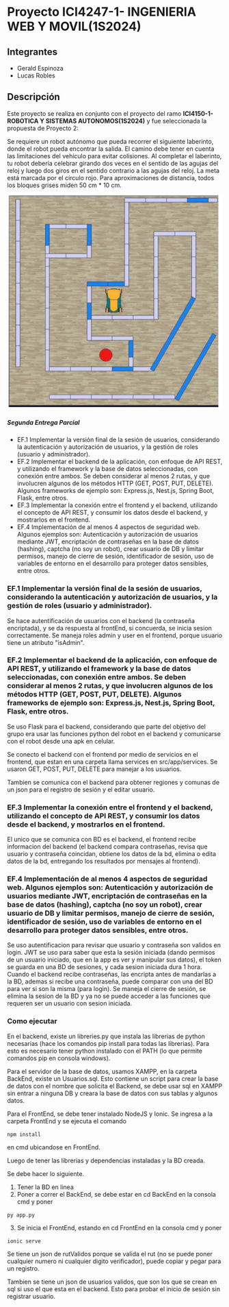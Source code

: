 # Proyecto **ICI4247-1- INGENIERIA WEB Y MOVIL(1S2024)**

## Integrantes

- Gerald Espinoza
- Lucas Robles

## Descripción

Este proyecto se realiza en conjunto con el proyecto del ramo **ICI4150-1- ROBOTICA Y SISTEMAS AUTONOMOS(1S2024)** y fue seleccionada la propuesta de Proyecto 2: 

Se requiere un robot autónomo que pueda recorrer el siguiente laberinto, donde el robot pueda encontrar la salida. El camino debe tener en cuenta las limitaciones del vehículo para evitar colisiones. Al completar el laberinto, tu robot debería celebrar girando dos veces en el sentido de las agujas del reloj y luego dos giros en el sentido contrario a las agujas del reloj. La meta está marcada por el círculo rojo. Para aproximaciones de distancia, todos los bloques grises miden 50 cm * 10 cm.

![Propuesta 2](Otros//ImagenesReadme/IdeaProyecto.png)

##### Segunda Entrega Parcial

- EF.1 Implementar la versión final de la sesión de usuarios, considerando la autenticación y autorización de usuarios, y la gestión de roles (usuario y administrador).
- EF.2 Implementar el backend de la aplicación, con enfoque de API REST, y utilizando el framework y la base de datos seleccionadas, con conexión entre ambos. Se deben considerar al menos 2 rutas, y que involucren algunos de los métodos HTTP (GET, POST, PUT, DELETE). Algunos frameworks de ejemplo son: Express.js, Nest.js, Spring Boot, Flask, entre otros.
- EF.3 Implementar la conexión entre el frontend y el backend, utilizando el concepto de API REST, y consumir los datos desde el backend, y mostrarlos en el frontend.
- EF.4 Implementación de al menos 4 aspectos de seguridad web. Algunos ejemplos son: Autenticación y autorización de usuarios mediante JWT, encriptación de contraseñas en la base de datos (hashing), captcha (no soy un robot), crear usuario de DB y limitar permisos, manejo de cierre de sesión, identificador de sesión, uso de variables de entorno en el desarrollo para proteger datos sensibles, entre otros.

### EF.1 Implementar la versión final de la sesión de usuarios, considerando la autenticación y autorización de usuarios, y la gestión de roles (usuario y administrador).

Se hace autentificación de usuarios con el backend (la contraseña encriptada), y se da respuesta al frontEnd, si concuerda, se inicia sesion correctamente. Se maneja roles admin y user en el frontend, porque usuario tiene un atributo "isAdmin".


### EF.2 Implementar el backend de la aplicación, con enfoque de API REST, y utilizando el framework y la base de datos seleccionadas, con conexión entre ambos. Se deben considerar al menos 2 rutas, y que involucren algunos de los métodos HTTP (GET, POST, PUT, DELETE). Algunos frameworks de ejemplo son: Express.js, Nest.js, Spring Boot, Flask, entre otros.

Se uso Flask para el backend, considerando que parte del objetivo del grupo era usar las funciones python del robot en el backend y comunicarse con el robot desde una apk en celular.

Se conecto el backend con el frontend por medio de servicios en el frontend, que estan en una carpeta llama services en src/app/services. Se usaron GET, POST, PUT, DELETE para manejar a los usuarios.

Tambien se comunica con el backend para obtener regiones y comunas de un json para el registro de sesión y el editar usuario.

### EF.3 Implementar la conexión entre el frontend y el backend, utilizando el concepto de API REST, y consumir los datos desde el backend, y mostrarlos en el frontend.

El unico que se comunica con BD es el backend, el frontend recibe informacion del backend (el backend compara contraseñas, revisa que usuario y contraseña coincidan, obtiene los datos de la bd, elimina o edita datos de la bd, entregando los resultados por mensajes al frontend).


### EF.4 Implementación de al menos 4 aspectos de seguridad web. Algunos ejemplos son: Autenticación y autorización de usuarios mediante JWT, encriptación de contraseñas en la base de datos (hashing), captcha (no soy un robot), crear usuario de DB y limitar permisos, manejo de cierre de sesión, identificador de sesión, uso de variables de entorno en el desarrollo para proteger datos sensibles, entre otros.

Se uso autentificacion para revisar que usuario y contraseña son validos en login.
JWT se uso para saber que esta la sesión iniciada (dando permisos de un usuario iniciado, que en la app es ver y manipular sus datos), el token se guarda en una BD de sesiones, y cada sesion iniciada dura 1 hora.
Cuando el backend recibe contraseñas, las encripta antes de mandarlas a la BD, ademas si recibe una contraseña, puede comparar con una del BD para ver si son la misma (para login).
Se maneja el cierre de sesión, se elimina la sesion de la BD y ya no se puede acceder a las funciones que requeren ser un usuario con sesion iniciada.

### Como ejecutar

En el backend, existe un libreries.py que instala las librerias de python necesarias (hace los comandos pip install para todas las librerias). Para esto es necesario tener python instalado con el PATH (lo que permite comandos pip en consola windows).

Para el servidor de la base de datos, usamos XAMPP, en la carpeta BackEnd, existe un Usuarios.sql. Esto contiene un script para crear la base de datos con el nombre que solicita el Backend, se debe usar sql en XAMPP sin entrar a ninguna DB y creara la base de datos con sus tablas y algunos datos.

Para el FrontEnd, se debe tener instalado NodeJS y Ionic. Se ingresa a la carpeta FrontEnd y se ejecuta el comando
~~~
npm install
~~~
en cmd ubicandose en FrontEnd.

Luego de tener las librerias y dependencias instaladas y la BD creada.

Se debe hacer lo siguiente.

1. Tener la BD en linea
2. Poner a correr el BackEnd, se debe estar en cd BackEnd en la consola cmd y poner
~~~
py app.py
~~~
3. Se inicia el FrontEnd, estando en cd FrontEnd en la consola cmd y poner
~~~
ionic serve
~~~


Se tiene un json de rutValidos porque se valida el rut (no se puede poner cualquier numero ni cualquier digito verificador), puede copiar y pegar para un registro.

Tambien se tiene un json de usuarios validos, que son los que se crean en sql si uso el que esta en el backend. Esto para probar el inicio de sesión sin registrar usuario.